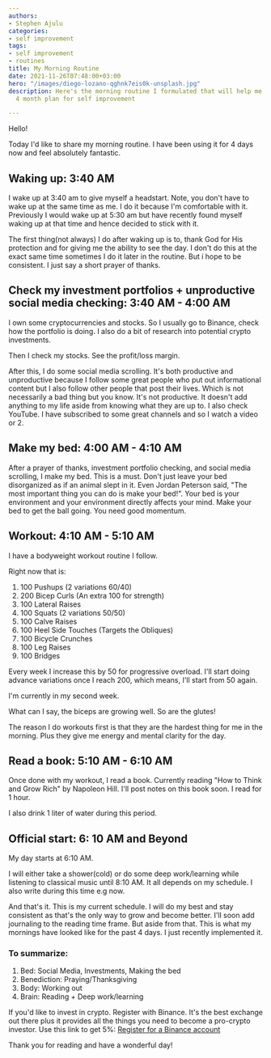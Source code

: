 ```yaml
---
authors:
- Stephen Ajulu
categories:
- self improvement
tags:
- self improvement
- routines
title: My Morning Routine
date: 2021-11-26T07:48:00+03:00
hero: "/images/diego-lozano-qghnk7eis0k-unsplash.jpg"
description: Here's the morning routine I formulated that will help me achieve my
  4 month plan for self improvement

---
```

Hello!

Today I'd like to share my morning routine. I have been using it for 4 days now and feel absolutely fantastic.

## Waking up: 3:40 AM

I wake up at 3:40 am to give myself a headstart. Note, you don't have to wake up at the same time as me. I do it because I'm comfortable with it. Previously I would wake up at 5:30 am but have recently found myself waking up at that time and hence decided to stick with it.

The first thing(not always) I do after waking up is to, thank God for His protection and for giving me the ability to see the day. I don't do this at the exact same time sometimes I do it later in the routine. But i hope to be consistent. I just say a short prayer of thanks.

## Check my investment portfolios + unproductive social media checking: 3:40 AM - 4:00 AM

I own some cryptocurrencies and stocks. So I usually go to Binance, check how the portfolio is doing. I also do a bit of research into potential crypto investments.

Then I check my stocks. See the profit/loss margin.

After this, I do some social media scrolling. It's both productive and unproductive because I follow some great people who put out informational content but I also follow other people that post their lives. Which is not necessarily a bad thing but you know. It's not productive. It doesn't add anything to my life aside from knowing what they are up to. I also check YouTube. I have subscribed to some great channels and so I watch a video or 2.

## Make my bed: 4:00 AM - 4:10 AM

After a prayer of thanks, investment portfolio checking, and social media scrolling, I make my bed. This is a must. Don't just leave your bed disorganized as if an animal slept in it. Even Jordan Peterson said, "The most important thing you can do is make your bed!". Your bed is your environment and your environment directly affects your mind. Make your bed to get the ball going. You need good momentum.

## Workout: 4:10 AM - 5:10 AM

I have a bodyweight workout routine I follow.

Right now that is:

1. 100 Pushups (2 variations 60/40)
2. 200 Bicep Curls (An extra 100 for strength)
3. 100 Lateral Raises
4. 100 Squats (2 variations 50/50)
5. 100 Calve Raises
6. 100 Heel Side Touches (Targets the Obliques)
7. 100 Bicycle Crunches
8. 100 Leg Raises
9. 100 Bridges

Every week I increase this by 50 for progressive overload. I'll start doing advance variations once I reach 200, which means, I'll start from 50 again.

I'm currently in my second week.

What can I say, the biceps are growing well. So are the glutes!

The reason I do workouts first is that they are the hardest thing for me in the morning. Plus they give me energy and mental clarity for the day.

## Read a book: 5:10 AM - 6:10 AM

Once done with my workout, I read a book. Currently reading "How to Think and Grow Rich" by Napoleon Hill. I'll post notes on this book soon. I read for 1 hour.

I also drink 1 liter of water during this period.

## Official start: 6: 10 AM and Beyond

My day starts at 6:10 AM.

I will either take a shower(cold) or do some deep work/learning while listening to classical music until 8:10 AM. It all depends on my schedule. I also write during this time e.g now.

And that's it. This is my current schedule. I will do my best and stay consistent as that's the only way to grow and become better. I'll soon add journaling to the reading time frame. But aside from that. This is what my mornings have looked like for the past 4 days. I just recently implemented it.

### To summarize:

1. Bed: Social Media, Investments, Making the bed
2. Benediction: Praying/Thanksgiving
3. Body: Working out
4. Brain: Reading + Deep work/learning

If you'd like to invest in crypto. Register with Binance. It's the best exchange out there plus it provides all the things you need to become a pro-crypto investor. Use this link to get 5%: [Register for a Binance account](https://accounts.binance.com/en/register?ref=CL2JFAB6)

Thank you for reading and have a wonderful day!